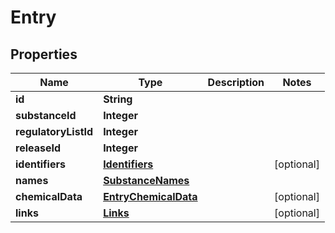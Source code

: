 
# Entry

## Properties
Name | Type | Description | Notes
------------ | ------------- | ------------- | -------------
**id** | **String** |  | 
**substanceId** | **Integer** |  | 
**regulatoryListId** | **Integer** |  | 
**releaseId** | **Integer** |  | 
**identifiers** | [**Identifiers**](Identifiers.md) |  |  [optional]
**names** | [**SubstanceNames**](SubstanceNames.md) |  | 
**chemicalData** | [**EntryChemicalData**](EntryChemicalData.md) |  |  [optional]
**links** | [**Links**](Links.md) |  |  [optional]



